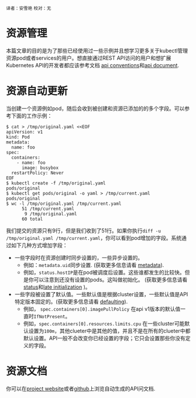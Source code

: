 
`译者：安雪艳` `校对：无`

# **资源管理**

本篇文章的目的是为了那些已经使用过一些示例并且想学习更多关于kubectl管理资源pod或者services的用户。想直接通过REST API访问的用户和想扩展Kubernetes API的开发者都应该参考文档 [api conventions](../devel/api-conventions.html)和[api document](../api.html).

# **资源自动更新**

当创建一个资源例如pod，随后会收到被创建和资源已添加的的多个字段。可以参考下面的工作示例：
```
$ cat > /tmp/original.yaml <<EOF
apiVersion: v1
kind: Pod
metadata:
  name: foo
spec:
  containers:
    - name: foo
      image: busybox
  restartPolicy: Never
EOF
$ kubectl create -f /tmp/original.yaml
pods/original
$ kubectl get pods/original -o yaml > /tmp/current.yaml
pods/original
$ wc -l /tmp/original.yaml /tmp/current.yaml
      51 /tmp/current.yaml
       9 /tmp/original.yaml
      60 total
```
我们提交的资源只有9行，但是我们收到了51行。如果你执行```diff -u /tmp/original.yaml /tmp/current.yaml```，你可以看到pod增加的字段。系统通过如下几种方式增加字段：
* 一些字段时在资源创建时同步设置的，一些异步设置的。
    * 例如：```metadata.uid```同步设置. (获取更多信息请看 [metadata](../devel/api-conventions.html#metadata)).
    * 例如，```status.hostIP```是在pod被调度后设置。这些谁都发生的比较快。但是你可以注意到还没有设置的pods。这叫做初始化。 (获取更多信息请看[status](../devel/api-conventions.html#spec-and-status)和[late initialization](../devel/api-conventions.html#late-initialization) )。
* 一些字段被设置了默认值。一些默认值是根据cluster设置，一些默认值是API特定版本固定的。(获取更多信息请看 [defaulting](../devel/api-conventions.html#late-initialization)).
    * 例如， ```spec.containers[0].imagePullPolicy``` 在api v1版本的默认值一直时```IfNotPresent```。
    * 例如，```spec.containers[0].resources.limits.cpu``` 在一些cluster可能默认设置为```100m```，其他clueter中是其他的值，并且不是在所有的clueter中都默认设置。API一般不会改变你已经设置的字段；它只会设置那些你没有定义的字段。
    
# **资源文档**

你可以在[project website](http://kubernetes.io/v1.1/api-ref.html)或者[github](https://releases.k8s.io/release-1.1/docs/api-reference)上浏览自动生成的API问文档.

